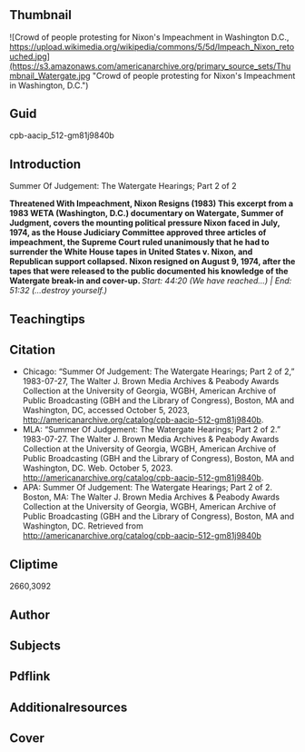 # 

## Thumbnail

![Crowd of people protesting for Nixon's Impeachment in Washington D.C., https://upload.wikimedia.org/wikipedia/commons/5/5d/Impeach_Nixon_retouched.jpg](https://s3.amazonaws.com/americanarchive.org/primary_source_sets/Thumbnail_Watergate.jpg "Crowd of people protesting for Nixon's Impeachment in Washington, D.C.")

## Guid
cpb-aacip_512-gm81j9840b

## Introduction

Summer Of Judgement: The Watergate Hearings; Part 2 of 2

<b> Threatened With Impeachment, Nixon Resigns (1983) </b>
<b> This excerpt from a 1983 WETA (Washington, D.C.) documentary on Watergate, Summer of Judgment, covers the mounting political pressure Nixon faced in July, 1974, as the House Judiciary Committee approved three articles of impeachment, the Supreme Court ruled unanimously that he had to surrender the White House tapes in United States v. Nixon, and Republican support collapsed. Nixon resigned on August 9, 1974, after the tapes that were released to the public documented his knowledge of the Watergate break-in and cover-up. </b>
<i> Start: 44:20 (We have reached…) | End: 51:32 (...destroy yourself.) </i>

## Teachingtips

## Citation

- Chicago: “Summer Of Judgement: The Watergate Hearings; Part 2 of 2,” 1983-07-27, The Walter J. Brown Media Archives & Peabody Awards Collection at the University of Georgia, WGBH, American Archive of Public Broadcasting (GBH and the Library of Congress), Boston, MA and Washington, DC, accessed October 5, 2023, http://americanarchive.org/catalog/cpb-aacip-512-gm81j9840b.
- MLA: “Summer Of Judgement: The Watergate Hearings; Part 2 of 2.” 1983-07-27. The Walter J. Brown Media Archives & Peabody Awards Collection at the University of Georgia, WGBH, American Archive of Public Broadcasting (GBH and the Library of Congress), Boston, MA and Washington, DC. Web. October 5, 2023. <http://americanarchive.org/catalog/cpb-aacip-512-gm81j9840b>.
- APA: Summer Of Judgement: The Watergate Hearings; Part 2 of 2. Boston, MA: The Walter J. Brown Media Archives & Peabody Awards Collection at the University of Georgia, WGBH, American Archive of Public Broadcasting (GBH and the Library of Congress), Boston, MA and Washington, DC. Retrieved from http://americanarchive.org/catalog/cpb-aacip-512-gm81j9840b

## Cliptime

2660,3092

## Author
## Subjects
## Pdflink
## Additionalresources
## Cover
